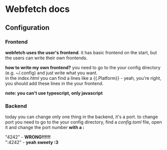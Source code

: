 # Webfetch docs 

## Configuration

### Frontend

**webfetch uses the user's frontend**.
it has basic frontend on the start, but the users can write their own frontends.

**how to write my own frontend?** 
you need to go to the your config directory (e.g. ~/.config) and just write what you want.  
in the *index.html* you can find a lines like a {{.Platform}} - yeah, you're right,
you should add these lines in the your frontend.

**note: you can't use typescript, only javascript** 

### Backend

today you can change only one thing in the backend, it's a port.
to change port you need to go to the your config directory,
find a *config.toml* file, open it and change the port number **with a :**  

"4242" - **WRONG!!!!!!**  
":4242" - **yeah sweety :3** 
